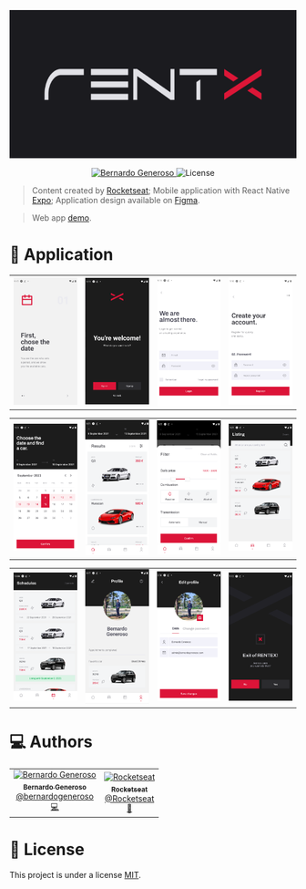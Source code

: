 <p align="center">
   <img src="https://raw.githubusercontent.com/bernardogeneroso/RentX-Rocketseat/main/readme-assets/logo.png" alt="RenteX" height="260"/>
</p>

<p align="center">
   <a href="https://www.linkedin.com/in/bernardo-generoso-829ba81b0">
      <img alt="Bernardo Generoso" src="https://img.shields.io/badge/-Bernardo%20Generoso-DC1637?style=flat&logo=Linkedin&logoColor=white" />
   </a>

  <img alt="License" src="https://img.shields.io/badge/license-MIT-DC1637">
</p>

> Content created by [Rocketseat](https://github.com/Rocketseat);
> Mobile application with React Native [Expo](https://expo.dev);
> Application design available on [Figma](https://www.figma.com/file/7Ro0D8mdcX36qWnSBhWaXF/RentX?node-id=0%3A1).

> Web app [demo](https://rentx.vercel.app/).

# 📱 Application
<table border="0" cellpadding="0" cellspacing="0">
   <tr>
      <td>
         <img src="https://raw.githubusercontent.com/bernardogeneroso/RentX-Rocketseat/main/readme-assets/auth-show-1.png" width="260px;" alt="Auth onboard page 1"/>
      </td>
      <td>
         <img src="https://raw.githubusercontent.com/bernardogeneroso/RentX-Rocketseat/main/readme-assets/auth-show-2.png" width="260px;" alt="Auth onboard page of redirections"/>
      </td>
      <td>
         <img src="https://raw.githubusercontent.com/bernardogeneroso/RentX-Rocketseat/main/readme-assets/auth-signin.png" width="260px;" alt="Auth sign in page"/>
      </td>
      <td>
         <img src="https://raw.githubusercontent.com/bernardogeneroso/RentX-Rocketseat/main/readme-assets/auth-signup.png" width="260px;" alt="Auth sign up page"/>
      </td>
   </tr>
</table>
<table border="0" cellpadding="0" cellspacing="0">
   <tr>
      <td>
         <img src="https://raw.githubusercontent.com/bernardogeneroso/RentX-Rocketseat/main/readme-assets/app-datepicker.png" width="260px;" alt="App datepicker"/>
      </td>
      <td>
         <img src="https://raw.githubusercontent.com/bernardogeneroso/RentX-Rocketseat/main/readme-assets/tabmenu-home.png" width="260px;" alt="App -> TabMenu -> Home"/>
      </td>
      <td>
         <img src="https://raw.githubusercontent.com/bernardogeneroso/RentX-Rocketseat/main/readme-assets/tabmenu-home-filter.png" width="260px;" alt="App -> TabMenu -> Home filter"/>
      </td>
      <td>
         <img src="https://raw.githubusercontent.com/bernardogeneroso/RentX-Rocketseat/main/readme-assets/tabmenu-carlisting.png" width="260px;" alt="App -> TabMenu -> Car listing"/>
      </td>
    </tr>
</table>
<table border="0" cellpadding="0" cellspacing="0">
   <tr>
      <td>
         <img src="https://raw.githubusercontent.com/bernardogeneroso/RentX-Rocketseat/main/readme-assets/tabmenu-schedules.png" width="260px;" alt="App -> TabMenu -> Schedules"/>
      </td>
      <td>
         <img src="https://raw.githubusercontent.com/bernardogeneroso/RentX-Rocketseat/main/readme-assets/tabmenu-profile.png" width="260px;" alt="App -> TabMenu -> Profile"/>
      </td>
      <td>
         <img src="https://raw.githubusercontent.com/bernardogeneroso/RentX-Rocketseat/main/readme-assets/editprofile.png" width="260px;" alt="App -> Edit profile"/>
      </td>
      <td>
         <img src="https://raw.githubusercontent.com/bernardogeneroso/RentX-Rocketseat/main/readme-assets/modalstatus.png" width="260px;" alt="App -> Modal status"/>
      </td>
   </tr>
</table>

# :computer: Authors

<table>
  <tr>
    <td align="center">
      <a href="http://github.com/bernardogeneroso">
        <img src="https://avatars.githubusercontent.com/u/58465456?v=4" width="100px;" alt="Bernardo Generoso"/>
        <br />
        <sub>
          <b>Bernardo Generoso</b>
        </sub>
       </a>
       <br />
       <a href="https://www.linkedin.com/in/bernardo-generoso-829ba81b0" title="Linkedin">@bernardogeneroso</a>
       <br />
       <a href="https://github.com/bernardogeneroso/RentX-Rocketseat/commits/main" title="Code">💻</a>
    </td>
    <td align="center">
      <a href="https://github.com/Rocketseat">
        <img src="https://avatars0.githubusercontent.com/u/28929274?s=200&v=4" width="100px;" alt="Rocketseat"/>
        <br />
        <sub>
          <b>Rocketseat</b>
        </sub>
       </a>
       <br />
       <a href="https://www.linkedin.com/school/rocketseat" title="Linkedin">@Rocketseat</a>
       <br />
       <a href="https://rocketseat.com.br" title="Content creators">🚀</a>
    </td>
  </tr>
</table>

# :closed_book: License

This project is under a license [MIT](./LICENSE).
